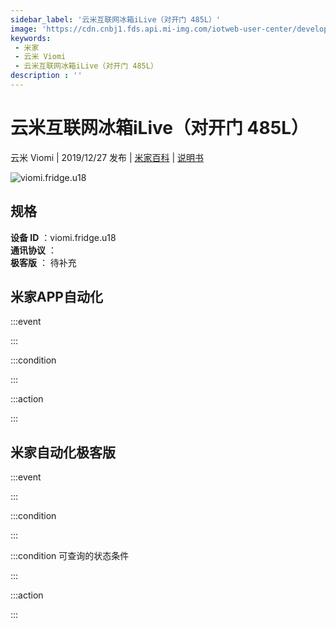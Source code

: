 ```yaml
---
sidebar_label: '云米互联网冰箱iLive（对开门 485L）'
image: 'https://cdn.cnbj1.fds.api.mi-img.com/iotweb-user-center/developer_1678871036432l2dBLTqu.png?GalaxyAccessKeyId=AKVGLQWBOVIRQ3XLEW&Expires=9223372036854775807&Signature=hsQvDt5sqIbHIqJ1iQr9NFmcUk0='
keywords: 
 - 米家
 - 云米 Viomi
 - 云米互联网冰箱iLive（对开门 485L）
description : ''
---
```

# 云米互联网冰箱iLive（对开门 485L）

云米 Viomi | 2019/12/27 发布 | [米家百科](https://home.mi.com/webapp/content/baike/product/index.html?model=viomi.fridge.u18) | [说明书](https://home.mi.com/views/introduction.html?model=viomi.fridge.u18&region=cn)

![viomi.fridge.u18](https://cdn.cnbj1.fds.api.mi-img.com/iotweb-user-center/developer_1678871036432l2dBLTqu.png?GalaxyAccessKeyId=AKVGLQWBOVIRQ3XLEW&Expires=9223372036854775807&Signature=hsQvDt5sqIbHIqJ1iQr9NFmcUk0=)

## 规格  
> 
**设备 ID** ：viomi.fridge.u18  
**通讯协议** ：  
**极客版**  ： 待补充 


## 米家APP自动化  

:::event  

:::

:::condition  

:::

:::action   

:::

## 米家自动化极客版  

:::event  

:::

:::condition  

:::

:::condition 可查询的状态条件  

:::

:::action  

:::

        
